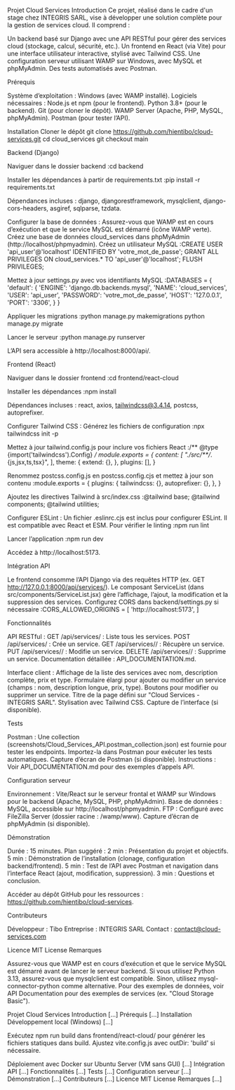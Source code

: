 Projet Cloud Services
Introduction
Ce projet, réalisé dans le cadre d'un stage chez INTEGRIS SARL, vise à développer une solution complète pour la gestion de services cloud. Il comprend :

Un backend basé sur Django avec une API RESTful pour gérer des services cloud (stockage, calcul, sécurité, etc.).
Un frontend en React (via Vite) pour une interface utilisateur interactive, stylisé avec Tailwind CSS.
Une configuration serveur utilisant WAMP sur Windows, avec MySQL et phpMyAdmin.
Des tests automatisés avec Postman.

Prérequis

Système d’exploitation : Windows (avec WAMP installé).
Logiciels nécessaires :
Node.js et npm (pour le frontend).
Python 3.8+ (pour le backend).
Git (pour cloner le dépôt).
WAMP Server (Apache, PHP, MySQL, phpMyAdmin).
Postman (pour tester l’API).



Installation
Cloner le dépôt
git clone https://github.com/hientibo/cloud-services.git
cd cloud_services
git checkout main

Backend (Django)

Naviguer dans le dossier backend :cd backend


Installer les dépendances à partir de requirements.txt :pip install -r requirements.txt


Dépendances incluses : django, djangorestframework, mysqlclient, django-cors-headers, asgiref, sqlparse, tzdata.


Configurer la base de données :
Assurez-vous que WAMP est en cours d’exécution et que le service MySQL est démarré (icône WAMP verte).
Créez une base de données cloud_services dans phpMyAdmin (http://localhost/phpmyadmin).
Créez un utilisateur MySQL :CREATE USER 'api_user'@'localhost' IDENTIFIED BY 'votre_mot_de_passe';
GRANT ALL PRIVILEGES ON cloud_services.* TO 'api_user'@'localhost';
FLUSH PRIVILEGES;


Mettez à jour settings.py avec vos identifiants MySQL :DATABASES = {
    'default': {
        'ENGINE': 'django.db.backends.mysql',
        'NAME': 'cloud_services',
        'USER': 'api_user',
        'PASSWORD': 'votre_mot_de_passe',
        'HOST': '127.0.0.1',
        'PORT': '3306',
    }
}




Appliquer les migrations :python manage.py makemigrations
python manage.py migrate


Lancer le serveur :python manage.py runserver


L’API sera accessible à http://localhost:8000/api/.



Frontend (React)

Naviguer dans le dossier frontend :cd frontend/react-cloud


Installer les dépendances :npm install


Dépendances incluses : react, axios, tailwindcss@3.4.14, postcss, autoprefixer.


Configurer Tailwind CSS :
Générez les fichiers de configuration :npx tailwindcss init -p


Mettez à jour tailwind.config.js pour inclure vos fichiers React :/** @type {import('tailwindcss').Config} */
module.exports = {
  content: [
    "./src/**/*.{js,jsx,ts,tsx}",
  ],
  theme: {
    extend: {},
  },
  plugins: [],
}


Renommez postcss.config.js en postcss.config.cjs et mettez à jour son contenu :module.exports = {
  plugins: {
    tailwindcss: {},
    autoprefixer: {},
  },
}


Ajoutez les directives Tailwind à src/index.css :@tailwind base;
@tailwind components;
@tailwind utilities;




Configurer ESLint :
Un fichier .eslinrc.cjs est inclus pour configurer ESLint. Il est compatible avec React et ESM. Pour vérifier le linting :npm run lint




Lancer l’application :npm run dev


Accédez à http://localhost:5173.



Intégration API

Le frontend consomme l’API Django via des requêtes HTTP (ex. GET http://127.0.0.1:8000/api/services/).
Le composant ServiceList (dans src/components/ServiceList.jsx) gère l’affichage, l’ajout, la modification et la suppression des services.
Configurez CORS dans backend/settings.py si nécessaire :CORS_ALLOWED_ORIGINS = [
    'http://localhost:5173',
]



Fonctionnalités

API RESTful :
GET /api/services/ : Liste tous les services.
POST /api/services/ : Crée un service.
GET /api/services/<id>/ : Récupère un service.
PUT /api/services/<id>/ : Modifie un service.
DELETE /api/services/<id>/ : Supprime un service.
Documentation détaillée : API_DOCUMENTATION.md.


Interface client :
Affichage de la liste des services avec nom, description complète, prix et type.
Formulaire élargi pour ajouter ou modifier un service (champs : nom, description longue, prix, type).
Boutons pour modifier ou supprimer un service.
Titre de la page défini sur "Cloud Services - INTEGRIS SARL".
Stylisation avec Tailwind CSS.
Capture de l’interface (si disponible).



Tests

Postman : Une collection (screenshots/Cloud_Services_API.postman_collection.json) est fournie pour tester les endpoints. Importez-la dans Postman pour exécuter les tests automatiques.
Capture d’écran de Postman (si disponible).
Instructions : Voir API_DOCUMENTATION.md pour des exemples d’appels API.

Configuration serveur

Environnement : Vite/React sur le serveur frontal et WAMP sur Windows pour le backend (Apache, MySQL, PHP, phpMyAdmin).
Base de données : MySQL, accessible sur http://localhost/phpmyadmin.
FTP : Configuré avec FileZilla Server (dossier racine : /wamp/www).
Capture d’écran de phpMyAdmin (si disponible).

Démonstration

Durée : 15 minutes.
Plan suggéré :
2 min : Présentation du projet et objectifs.
5 min : Démonstration de l’installation (clonage, configuration backend/frontend).
5 min : Test de l’API avec Postman et navigation dans l’interface React (ajout, modification, suppression).
3 min : Questions et conclusion.


Accéder au dépôt GitHub pour les ressources : https://github.com/hientibo/cloud-services.

Contributeurs

Développeur : Tibo
Entreprise : INTEGRIS SARL
Contact : contact@cloud-services.com

Licence
MIT License
Remarques

Assurez-vous que WAMP est en cours d’exécution et que le service MySQL est démarré avant de lancer le serveur backend.
Si vous utilisez Python 3.13, assurez-vous que mysqlclient est compatible. Sinon, utilisez mysql-connector-python comme alternative.
Pour des exemples de données, voir API Documentation pour des exemples de services (ex. "Cloud Storage Basic").




Projet Cloud Services
Introduction
[...]
Prérequis
[...]
Installation
Développement local (Windows)
[...]

Exécutez npm run build dans frontend/react-cloud/ pour générer les fichiers statiques dans build. Ajustez vite.config.js avec outDir: 'build' si nécessaire.

Déploiement avec Docker sur Ubuntu Server (VM sans GUI)
[...]
Intégration API
[...]
Fonctionnalités
[...]
Tests
[...]
Configuration serveur
[...]
Démonstration
[...]
Contributeurs
[...]
Licence
MIT License
Remarques
[...]

